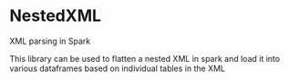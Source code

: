 # NestedXML
XML parsing in Spark

This library can be used to flatten a nested XML in spark and load it into various dataframes based on individual tables in the XML
